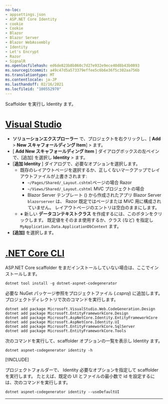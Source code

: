 ```yaml
---
no-loc:
- appsettings.json
- ASP.NET Core Identity
- cookie
- Cookie
- Blazor
- Blazor Server
- Blazor WebAssembly
- Identity
- Let's Encrypt
- Razor
- SignalR
ms.openlocfilehash: ed6de823b8b860c7d27e932e9ece40d8b43b0893
ms.sourcegitcommit: a49c47d5a573379effee5c6b6e36f5c302aa756b
ms.translationtype: MT
ms.contentlocale: ja-JP
ms.lasthandoff: 02/16/2021
ms.locfileid: "100552970"
---
```

Scaffolder を実行し Identity ます。

# <a name="visual-studio"></a>[Visual Studio](#tab/visual-studio)

* **ソリューションエクスプローラー** で、プロジェクトを右クリックし、[ **Add**  >  **New スキャフォールディング Item**] > ます。
* [ **Add New スキャフォールディング Item** ] ダイアログボックスの左ペインで、[追加] を選択し **Identity**  >  ます。
* [**追加 Identity** ] ダイアログで、必要なオプションを選択します。
  * 既存のレイアウトページを選択するか、正しくないマークアップでレイアウトファイルが上書きされます:
    * `~/Pages/Shared/_Layout.cshtml`ページの場合 Razor
    * `~/Views/Shared/_Layout.cshtml` MVC プロジェクトの場合
    * Blazor Server テンプレート () から作成されたアプリ Blazor Server `blazorserver` は、 Razor 既定ではページまたは MVC 用に構成されていません。 レイアウトページのエントリは空白のままにします。
  * **+** 新しい **データコンテキストクラス** を作成するには、このボタンをクリックします。 既定値をそのまま使用するか、クラス (など) を指定し `MyApplication.Data.ApplicationDbContext` ます。
* **[追加]** を選択します。

# <a name="net-core-cli"></a>[.NET Core CLI](#tab/netcore-cli)

ASP.NET Core scaffolder をまだインストールしていない場合は、ここでインストールします。

```dotnetcli
dotnet tool install -g dotnet-aspnet-codegenerator
```

必要な NuGet パッケージ参照をプロジェクトファイル (*.csproj*) に追加します。 プロジェクトディレクトリで次のコマンドを実行します。

```dotnetcli
dotnet add package Microsoft.VisualStudio.Web.CodeGeneration.Design
dotnet add package Microsoft.EntityFrameworkCore.Design
dotnet add package Microsoft.AspNetCore.Identity.EntityFrameworkCore
dotnet add package Microsoft.AspNetCore.Identity.UI
dotnet add package Microsoft.EntityFrameworkCore.SqlServer
dotnet add package Microsoft.EntityFrameworkCore.Tools
```

次のコマンドを実行して、scaffolder オプションの一覧を表示し Identity ます。

```dotnetcli
dotnet aspnet-codegenerator identity -h
```

[!INCLUDE[](~/includes/scaffoldTFM.md)]

プロジェクトフォルダーで、 Identity 必要なオプションを指定して scaffolder を実行します。 たとえば、既定の UI とファイルの最小数で id を設定するには、次のコマンドを実行します。

```dotnetcli
dotnet aspnet-codegenerator identity --useDefaultUI
```

---
